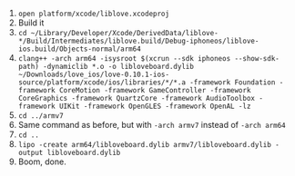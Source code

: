 1. `open platform/xcode/liblove.xcodeproj`
2. Build it
3. `cd ~/Library/Developer/Xcode/DerivedData/liblove-*/Build/Intermediates/liblove.build/Debug-iphoneos/liblove-ios.build/Objects-normal/arm64`
4. `clang++ -arch arm64 -isysroot $(xcrun --sdk iphoneos --show-sdk-path) -dynamiclib *.o -o libloveboard.dylib ~/Downloads/love_ios/love-0.10.1-ios-source/platform/xcode/ios/libraries/*/*.a -framework Foundation -framework CoreMotion -framework GameController -framework CoreGraphics -framework QuartzCore -framework AudioToolbox -framework UIKit -framework OpenGLES -framework OpenAL -lz`
5. `cd ../armv7`
6. Same command as before, but with `-arch armv7` instead of `-arch arm64`
7. `cd ..`
8. `lipo -create arm64/libloveboard.dylib armv7/libloveboard.dylib -output libloveboard.dylib`
9. Boom, done.
